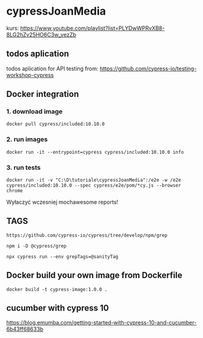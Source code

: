 # cypressJoanMedia

kurs:
https://www.youtube.com/playlist?list=PLYDwWPRvXB8-8LG2hZv25HO6C3w_vezZb

## todos aplication

todos aplication for API testing from: https://github.com/cypress-io/testing-workshop-cypress

## Docker integration
### 1. download image

    docker pull cypress/included:10.10.0


### 2. run images

    docker run -it --entrypoint=cypress cypress/included:10.10.0 info

### 3. run tests 

    docker run -it -v "C:\D\tutoriale\cypressJoanMedia":/e2e -w /e2e cypress/included:10.10.0 --spec cypress/e2e/pom/*cy.js --browser chrome

Wyłaczyć wczesniej mochawesome reports!

## TAGS
    https://github.com/cypress-io/cypress/tree/develop/npm/grep
    
    npm i -D @cypress/grep

    npx cypress run --env grepTags=@sanityTag

## Docker build your own image from Dockerfile
    docker build -t cypress-image:1.0.0 .


## cucumber with cypress 10
https://blog.emumba.com/getting-started-with-cypress-10-and-cucumber-6b43ff68633b